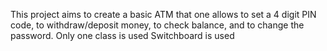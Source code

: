 This project aims to create a basic ATM that one allows to set a 4 digit PIN code, to withdraw/deposit money, to check balance, and to change the password. Only one class is used Switchboard is used
